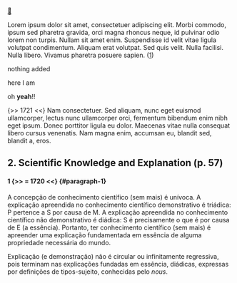  [📄](x-devonthink-item://5747ED07-8705-4AE6-AEE0-04ABD8A5C52A)  

Lorem ipsum dolor sit amet, consectetuer adipiscing elit. Morbi commodo, ipsum sed pharetra gravida, orci magna rhoncus neque, id pulvinar odio lorem non turpis. Nullam sit amet enim. Suspendisse id velit vitae ligula volutpat condimentum. Aliquam erat volutpat. Sed quis velit. Nulla facilisi. Nulla libero. Vivamus pharetra posuere sapien.  ([1](#paragraph-1))


nothing added 

here I am

oh **yeah**!!

{>> 1721 <<} Nam consectetuer. Sed aliquam, nunc eget euismod ullamcorper, lectus nunc ullamcorper orci, fermentum bibendum enim nibh eget ipsum. Donec porttitor ligula eu dolor. Maecenas vitae nulla consequat libero cursus venenatis. Nam magna enim, accumsan eu, blandit sed, blandit a, eros.


## 2. Scientific Knowledge and Explanation (p. 57)

#### 1 {>> = 1720 <<} {#paragraph-1}


A concepção de conhecimento científico (sem mais) é unívoca. A explicação apreendida no conhecimento científico demonstrativo é triádica: P pertence a S por causa de M. A explicação apreendida no conhecimento científico não demonstrativo é diádica: S é precisamente o que é por causa de E (a essência). Portanto, ter conhecimento científico (sem mais) é apreender uma explicação fundamentada em essência de alguma propriedade necessária do mundo.

Explicação (e demonstração) não é circular ou infinitamente regressiva, pois terminam nas explicações fundadas em essência, diádicas, expressas por definições de tipos-sujeito, conhecidas pelo *nous*.

